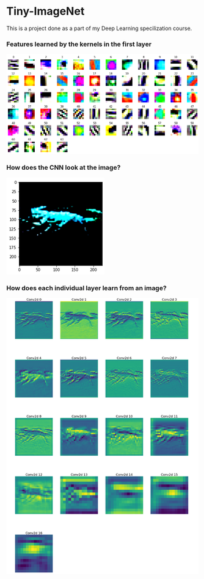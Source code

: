 # Tiny-ImageNet

This is a project done as a part of my Deep Learning specilization course.


### Features learned by the kernels in the first layer
![Features Learned by kernels](https://github.com/Chandu-4444/Tiny-ImageNet/blob/master/Screenshot%202022-04-06%20at%2000-44-23%20TinyImageNet_S20190010029.png?raw=true)


### How does the CNN look at the image?
![](https://github.com/Chandu-4444/Tiny-ImageNet/blob/master/Screenshot%202022-04-06%20at%2000-44-45%20TinyImageNet_S20190010029.png?raw=true)


### How does each individual layer learn from an image?
![](https://github.com/Chandu-4444/Tiny-ImageNet/blob/master/Screenshot%202022-04-06%20at%2000-45-13%20TinyImageNet_S20190010029.png?raw=true)
